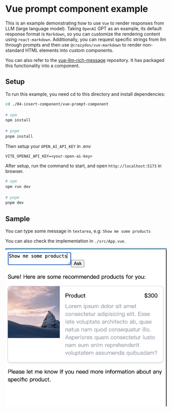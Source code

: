 # Vue prompt component example
This is an example demonstrating how to use `Vue` to render responses from LLM (large language model). Taking `OpenAI` GPT as an example, its default response format is `Markdown`, so you can customize the rendering content using `react-markdown`. Additionally, you can request specific strings from llm through prompts and then use `@crazydos/vue-markdown` to render non-standard HTML elements into custom components.

You can also refer to the [vue-llm-rich-message](https://github.com/shunnNet/vue-llm-rich-message) repository. It has packaged this functionality into a component.

## Setup
To run this example, you need cd to this directory and install dependencies:

```sh
cd ./04-insert-component/vue-prompt-component

# npm
npm install

# pnpm
pnpm install
```

Then setup your `OPEN_AI_API_KEY` in .env

```.env
VITE_OPENAI_API_KEY=<your-open-ai-key>
```

After setup, run the command to start, and open `http://localhost:5173` in browser.
```sh
# npm
npm run dev

# pnpm 
pnpm dev
```

## Sample
You can type some message in `textarea`, e.g: `Show me some products`

You can also check the implementation in `./src/App.vue`.

![sample](../sample.png)